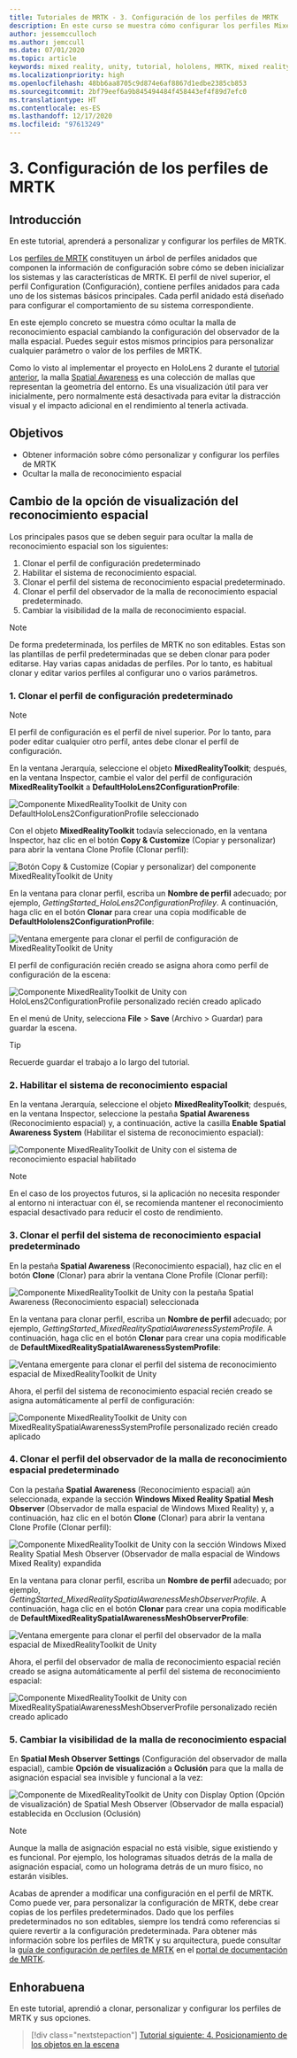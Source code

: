 ```yaml
---
title: Tutoriales de MRTK - 3. Configuración de los perfiles de MRTK
description: En este curso se muestra cómo configurar los perfiles Mixed Reality Toolkit (MRTK).
author: jessemcculloch
ms.author: jemccull
ms.date: 07/01/2020
ms.topic: article
keywords: mixed reality, unity, tutorial, hololens, MRTK, mixed reality toolkit, UWP, spatial awareness
ms.localizationpriority: high
ms.openlocfilehash: 48bb6aa8705c9d874e6af8867d1edbe2385cb853
ms.sourcegitcommit: 2bf79eef6a9b845494484f458443ef4f89d7efc0
ms.translationtype: HT
ms.contentlocale: es-ES
ms.lasthandoff: 12/17/2020
ms.locfileid: "97613249"
---
```

# <a name="3-configuring-the-mrtk-profiles"></a>3. Configuración de los perfiles de MRTK

## <a name="overview"></a>Introducción

En este tutorial, aprenderá a personalizar y configurar los perfiles de MRTK.

Los <a href="https://microsoft.github.io/MixedRealityToolkit-Unity/Documentation/Profiles/Profiles.html" target="_blank">perfiles de MRTK</a> constituyen un árbol de perfiles anidados que componen la información de configuración sobre cómo se deben inicializar los sistemas y las características de MRTK. El perfil de nivel superior, el perfil Configuration (Configuración), contiene perfiles anidados para cada uno de los sistemas básicos principales. Cada perfil anidado está diseñado para configurar el comportamiento de su sistema correspondiente.

En este ejemplo concreto se muestra cómo ocultar la malla de reconocimiento espacial cambiando la configuración del observador de la malla espacial. Puedes seguir estos mismos principios para personalizar cualquier parámetro o valor de los perfiles de MRTK.

Como lo visto al implementar el proyecto en HoloLens 2 durante el [tutorial anterior](mr-learning-base-02.md#congratulations), la malla <a href="https://microsoft.github.io/MixedRealityToolkit-Unity/Documentation/SpatialAwareness/SpatialAwarenessGettingStarted.html" target="_blank">Spatial Awareness</a> es una colección de mallas que representan la geometría del entorno. Es una visualización útil para ver inicialmente, pero normalmente está desactivada para evitar la distracción visual y el impacto adicional en el rendimiento al tenerla activada.

## <a name="objectives"></a>Objetivos

* Obtener información sobre cómo personalizar y configurar los perfiles de MRTK
* Ocultar la malla de reconocimiento espacial

## <a name="changing-the-spatial-awareness-display-option"></a>Cambio de la opción de visualización del reconocimiento espacial

Los principales pasos que se deben seguir para ocultar la malla de reconocimiento espacial son los siguientes:

1. Clonar el perfil de configuración predeterminado
2. Habilitar el sistema de reconocimiento espacial.
3. Clonar el perfil del sistema de reconocimiento espacial predeterminado.
4. Clonar el perfil del observador de la malla de reconocimiento espacial predeterminado.
5. Cambiar la visibilidad de la malla de reconocimiento espacial.

> [!NOTE]
> De forma predeterminada, los perfiles de MRTK no son editables. Estas son las plantillas de perfil predeterminadas que se deben clonar para poder editarse. Hay varias capas anidadas de perfiles. Por lo tanto, es habitual clonar y editar varios perfiles al configurar uno o varios parámetros.

### <a name="1-clone-the-default-configuration-profile"></a>1. Clonar el perfil de configuración predeterminado

> [!NOTE]
> El perfil de configuración es el perfil de nivel superior. Por lo tanto, para poder editar cualquier otro perfil, antes debe clonar el perfil de configuración.

En la ventana Jerarquía, seleccione el objeto **MixedRealityToolkit**; después, en la ventana Inspector, cambie el valor del perfil de configuración **MixedRealityToolkit** a **DefaultHoloLens2ConfigurationProfile**:

![Componente MixedRealityToolkit de Unity con DefaultHoloLens2ConfigurationProfile seleccionado](images/mr-learning-base/base-03-section1-step1-1.png)

Con el objeto **MixedRealityToolkit** todavía seleccionado, en la ventana Inspector, haz clic en el botón **Copy & Customize** (Copiar y personalizar) para abrir la ventana Clone Profile (Clonar perfil):

![Botón Copy & Customize (Copiar y personalizar) del componente MixedRealityToolkit de Unity](images/mr-learning-base/base-03-section1-step1-2.png)

En la ventana para clonar perfil, escriba un **Nombre de perfil** adecuado; por ejemplo, _GettingStarted_HoloLens2ConfigurationProfiley_. A continuación, haga clic en el botón **Clonar** para crear una copia modificable de **DefaultHololens2ConfigurationProfile**:

![Ventana emergente para clonar el perfil de configuración de MixedRealityToolkit de Unity](images/mr-learning-base/base-03-section1-step1-3.png)

El perfil de configuración recién creado se asigna ahora como perfil de configuración de la escena:

![Componente MixedRealityToolkit de Unity con HoloLens2ConfigurationProfile personalizado recién creado aplicado](images/mr-learning-base/base-03-section1-step1-4.png)

En el menú de Unity, selecciona **File** > **Save** (Archivo > Guardar) para guardar la escena.

> [!TIP]
> Recuerde guardar el trabajo a lo largo del tutorial.

### <a name="2-enable-the-spatial-awareness-system"></a>2. Habilitar el sistema de reconocimiento espacial

En la ventana Jerarquía, seleccione el objeto **MixedRealityToolkit**; después, en la ventana Inspector, seleccione la pestaña **Spatial Awareness** (Reconocimiento espacial) y, a continuación, active la casilla **Enable Spatial Awareness System** (Habilitar el sistema de reconocimiento espacial):

![Componente MixedRealityToolkit de Unity con el sistema de reconocimiento espacial habilitado](images/mr-learning-base/base-03-section1-step2-1.png)

> [!NOTE]
> En el caso de los proyectos futuros, si la aplicación no necesita responder al entorno ni interactuar con él, se recomienda mantener el reconocimiento espacial desactivado para reducir el costo de rendimiento.

### <a name="3-clone-the-default-spatial-awareness-system-profile"></a>3. Clonar el perfil del sistema de reconocimiento espacial predeterminado

En la pestaña **Spatial Awareness** (Reconocimiento espacial), haz clic en el botón **Clone** (Clonar) para abrir la ventana Clone Profile (Clonar perfil):

![Componente MixedRealityToolkit de Unity con la pestaña Spatial Awareness (Reconocimiento espacial) seleccionada](images/mr-learning-base/base-03-section1-step3-1.png)

En la ventana para clonar perfil, escriba un **Nombre de perfil** adecuado; por ejemplo, _GettingStarted_MixedRealitySpatialAwarenessSystemProfile_. A continuación, haga clic en el botón **Clonar** para crear una copia modificable de **DefaultMixedRealitySpatialAwarenessSystemProfile**:

![Ventana emergente para clonar el perfil del sistema de reconocimiento espacial de MixedRealityToolkit de Unity](images/mr-learning-base/base-03-section1-step3-2.png)

Ahora, el perfil del sistema de reconocimiento espacial recién creado se asigna automáticamente al perfil de configuración:

![Componente MixedRealityToolkit de Unity con MixedRealitySpatialAwarenessSystemProfile personalizado recién creado aplicado](images/mr-learning-base/base-03-section1-step3-3.png)

### <a name="4-clone-the-default-spatial-awareness-mesh-observer-profile"></a>4. Clonar el perfil del observador de la malla de reconocimiento espacial predeterminado

Con la pestaña **Spatial Awareness** (Reconocimiento espacial) aún seleccionada, expande la sección **Windows Mixed Reality Spatial Mesh Observer** (Observador de malla espacial de Windows Mixed Reality) y, a continuación, haz clic en el botón **Clone** (Clonar) para abrir la ventana Clone Profile (Clonar perfil):

![Componente MixedRealityToolkit de Unity con la sección Windows Mixed Reality Spatial Mesh Observer (Observador de malla espacial de Windows Mixed Reality) expandida](images/mr-learning-base/base-03-section1-step4-1.png)

En la ventana para clonar perfil, escriba un **Nombre de perfil** adecuado; por ejemplo, _GettingStarted_MixedRealitySpatialAwarenessMeshObserverProfile_. A continuación, haga clic en el botón **Clonar** para crear una copia modificable de **DefaultMixedRealitySpatialAwarenessMeshObserverProfile**:

![Ventana emergente para clonar el perfil del observador de la malla espacial de MixedRealityToolkit de Unity](images/mr-learning-base/base-03-section1-step4-2.png)

Ahora, el perfil del observador de malla de reconocimiento espacial recién creado se asigna automáticamente al perfil del sistema de reconocimiento espacial:

![Componente MixedRealityToolkit de Unity con MixedRealitySpatialAwarenessMeshObserverProfile personalizado recién creado aplicado](images/mr-learning-base/base-03-section1-step4-3.png)

### <a name="5-change-the-visibility-of-the-spatial-awareness-mesh"></a>5. Cambiar la visibilidad de la malla de reconocimiento espacial

En **Spatial Mesh Observer Settings** (Configuración del observador de malla espacial), cambie **Opción de visualización** a **Oclusión** para que la malla de asignación espacial sea invisible y funcional a la vez:

![Componente de MixedRealityToolkit de Unity con Display Option (Opción de visualización) de Spatial Mesh Observer (Observador de malla espacial) establecida en Occlusion (Oclusión)](images/mr-learning-base/base-03-section1-step5-1.png)

> [!NOTE]
> Aunque la malla de asignación espacial no está visible, sigue existiendo y es funcional. Por ejemplo, los hologramas situados detrás de la malla de asignación espacial, como un holograma detrás de un muro físico, no estarán visibles.

Acabas de aprender a modificar una configuración en el perfil de MRTK. Como puede ver, para personalizar la configuración de MRTK, debe crear copias de los perfiles predeterminados. Dado que los perfiles predeterminados no son editables, siempre los tendrá como referencias si quiere revertir a la configuración predeterminada. Para obtener más información sobre los perfiles de MRTK y su arquitectura, puede consultar la [guía de configuración de perfiles de MRTK](https://microsoft.github.io/MixedRealityToolkit-Unity/Documentation/MixedRealityConfigurationGuide.html) en el [portal de documentación de MRTK](https://microsoft.github.io/MixedRealityToolkit-Unity/README.html).

## <a name="congratulations"></a>Enhorabuena

En este tutorial, aprendió a clonar, personalizar y configurar los perfiles de MRTK y sus opciones.

> [!div class="nextstepaction"]
> [Tutorial siguiente: 4. Posicionamiento de los objetos en la escena](mr-learning-base-04.md)
